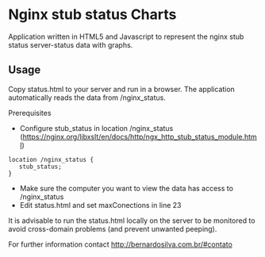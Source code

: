 # Nginx stub status Charts 
Application written in HTML5 and Javascript to represent the nginx stub status server-status data with graphs.

## Usage
Copy status.html to your server and run in a browser. The application automatically reads the data from /nginx_status.

Prerequisites
- Configure stub_status in location /nginx_status (https://nginx.org/libxslt/en/docs/http/ngx_http_stub_status_module.html)
```
location /nginx_status {
   stub_status;
}
```
- Make sure the computer you want to view the data has access to /nginx_status
- Edit status.html and set maxConections in line 23

It is advisable to run the status.html locally on the server to be monitored to avoid cross-domain problems (and prevent unwanted peeping).

For further information contact http://bernardosilva.com.br/#contato
